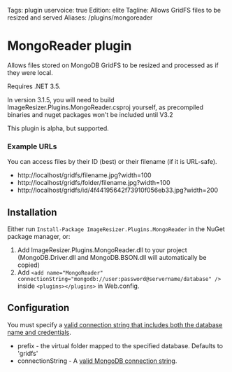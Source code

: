 Tags: plugin
uservoice: true
Edition: elite
Tagline: Allows GridFS files to be resized and served
Aliases: /plugins/mongoreader


# MongoReader plugin

Allows files stored on MongoDB GridFS to be resized and processed as if they were local.

Requires .NET 3.5. 

In version 3.1.5, you will need to build ImageResizer.Plugins.MongoReader.csproj yourself, as precompiled binaries and nuget packages won't be included until V3.2

This plugin is alpha, but supported.

### Example URLs

You can access files by their ID (best) or their filename (if it is URL-safe).

* http://localhost/gridfs/filename.jpg?width=100
* http://localhost/gridfs/folder/filename.jpg?width=100
* http://localhost/gridfs/id/4f44195642f73910f056eb33.jpg?width=200

## Installation

Either run `Install-Package ImageResizer.Plugins.MongoReader` in the NuGet package manager, or:

1. Add ImageResizer.Plugins.MongoReader.dll to your project (MongoDB.Driver.dll and MongoDB.BSON.dll will automatically be copied)
2. Add `<add name="MongoReader" connectionString="mongodb://user:password@servername/database" />` inside `<plugins></plugins>` in Web.config.


## Configuration

You must specify a [valid connection string that includes both the database name and credentials](http://www.mongodb.org/display/DOCS/Connections).

  <add name="MongoReader" prefix="gridfs" connectionString="mongodb://user:password@servername/database" />

* prefix - the virtual folder mapped to the specified database. Defaults to 'gridfs'
* connectionString - A [valid MongoDB connection string](http://www.mongodb.org/display/DOCS/Connections).